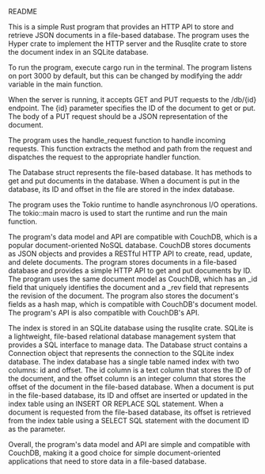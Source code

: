 README

This is a simple Rust program that provides an HTTP API to store and retrieve JSON documents in a file-based database. The program uses the Hyper crate to implement the HTTP server and the Rusqlite crate to store the document index in an SQLite database.

To run the program, execute cargo run in the terminal. The program listens on port 3000 by default, but this can be changed by modifying the addr variable in the main function.

When the server is running, it accepts GET and PUT requests to the /db/{id} endpoint. The {id} parameter specifies the ID of the document to get or put. The body of a PUT request should be a JSON representation of the document.

The program uses the handle_request function to handle incoming requests. This function extracts the method and path from the request and dispatches the request to the appropriate handler function.

The Database struct represents the file-based database. It has methods to get and put documents in the database. When a document is put in the database, its ID and offset in the file are stored in the index database.

The program uses the Tokio runtime to handle asynchronous I/O operations. The tokio::main macro is used to start the runtime and run the main function.

The program's data model and API are compatible with CouchDB, which is a popular document-oriented NoSQL database. CouchDB stores documents as JSON objects and provides a RESTful HTTP API to create, read, update, and delete documents. The program stores documents in a file-based database and provides a simple HTTP API to get and put documents by ID. The program uses the same document model as CouchDB, which has an _id field that uniquely identifies the document and a _rev field that represents the revision of the document. The program also stores the document's fields as a hash map, which is compatible with CouchDB's document model. The program's API is also compatible with CouchDB's API.

The index is stored in an SQLite database using the rusqlite crate. SQLite is a lightweight, file-based relational database management system that provides a SQL interface to manage data. The Database struct contains a Connection object that represents the connection to the SQLite index database. The index database has a single table named index with two columns: id and offset. The id column is a text column that stores the ID of the document, and the offset column is an integer column that stores the offset of the document in the file-based database. When a document is put in the file-based database, its ID and offset are inserted or updated in the index table using an INSERT OR REPLACE SQL statement. When a document is requested from the file-based database, its offset is retrieved from the index table using a SELECT SQL statement with the document ID as the parameter.

Overall, the program's data model and API are simple and compatible with CouchDB, making it a good choice for simple document-oriented applications that need to store data in a file-based database.
